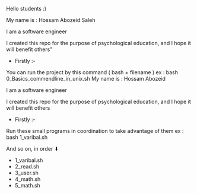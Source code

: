 Hello students :)


My name is : Hossam Abozeid Saleh 

I am a software engineer 

I created this repo for the purpose of psychological education, and I hope it will benefit others"

- Firstly :-

You can run the project by this command ( bash + filename )
ex : bash 0_Basics_commendline_in_unix.sh
My name is : Hossam Abozeid  

I am a software engineer 

I created this repo for the purpose of psychological education, and I hope it will benefit others

- Firstly :-

Run these small programs in coordination to take advantage of them
ex : bash 1_varibal.sh

And so on, in order ⬇
- 1_varibal.sh
- 2_read.sh
- 3_user.sh
- 4_math.sh
- 5_math.sh


